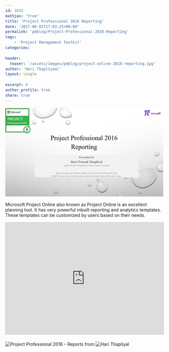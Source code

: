 ```yaml
---
id: 1032   
mathjax: "true"
title: 'Project Professional 2016 Reporting'
date: '2017-06-01T17:03:25+00:00'
permalink: 'pmblog/Project-Professional-2016-Reporting'
tags: 
    - 'Project Management Toolkit'
categories:

header:
  teaser: '/assets/images/pmblog/project-online-2016-reporting.jpg'
author: 'Hari Thapliyaal'
layout: single

excerpt: #
author_profile: true
share: true
---
```

![](/assets/images/pmblog/project-online-2016-reporting.jpg)   


Microsoft Project Online also known as Project Online is an excellent planning tool. It has very powerful inbuilt reporting and analytics templates. These templates can be customized by users based on their needs.

<iframe allowfullscreen="" frameborder="0" height="356" loading="lazy" marginheight="0" marginwidth="0" scrolling="no" src="https://www.slideshare.net/slideshow/embed_code/key/bnu8vSZdO6X81r" style="border:1px solid #CCC; border-width:1px; margin-bottom:5px; max-width: 100%;" title="Project Professional 2016 - Reports" width="700"> </iframe> 

![Project Professional 2016 – Reports](https://www.slideshare.net/HariThapliyal/project-professional-2016-reports-242470584)
from ![Hari Thapliyal](https://www.slideshare.net/HariThapliyal)